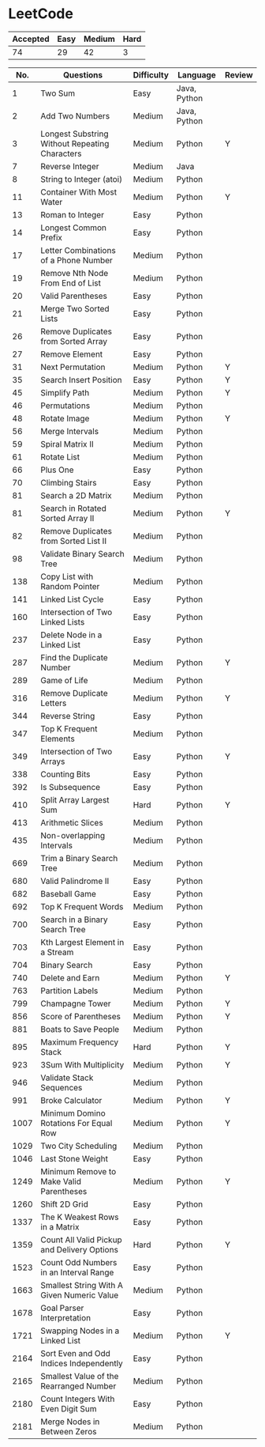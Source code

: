 # LeetCode

Accepted | Easy | Medium | Hard
---------|------|--------|-----
74       | 29   | 42     | 3

No. | Questions                                  | Difficulty | Language     | Review
----|------------------------------------------------|--------|--------------|--
1   | Two Sum                                        | Easy   | Java, Python |
2   | Add Two Numbers                                | Medium | Java, Python |
3   | Longest Substring Without Repeating Characters | Medium | Python       | Y
7   | Reverse Integer                                | Medium | Java         |
8   | String to Integer (atoi)                       | Medium | Python       |
11  | Container With Most Water                      | Medium | Python       | Y
13  | Roman to Integer                               | Easy   | Python       |
14  | Longest Common Prefix                          | Easy   | Python       |
17  | Letter Combinations of a Phone Number          | Medium | Python       |
19  | Remove Nth Node From End of List               | Medium | Python       |
20  | Valid Parentheses                              | Easy   | Python       |
21  | Merge Two Sorted Lists                         | Easy   | Python       |
26  | Remove Duplicates from Sorted Array            | Easy   | Python       |
27  | Remove Element                                 | Easy   | Python       |
31  | Next Permutation                               | Medium | Python       | Y
35  | Search Insert Position                         | Easy   | Python       | Y
45  | Simplify Path                                  | Medium | Python       | Y
46  | Permutations                                   | Medium | Python       |
48  | Rotate Image                                   | Medium | Python       | Y
56  | Merge Intervals                                | Medium | Python       |
59  | Spiral Matrix II                               | Medium | Python       | 
61  | Rotate List                                    | Medium | Python       |
66  | Plus One                                       | Easy   | Python       |
70  | Climbing Stairs                                | Easy   | Python       |
81  | Search a 2D Matrix                             | Medium | Python       | 
81  | Search in Rotated Sorted Array II              | Medium | Python       | Y
82  | Remove Duplicates from Sorted List II          | Medium | Python       |
98  | Validate Binary Search Tree                    | Medium | Python       |
138 | Copy List with Random Pointer                  | Medium | Python       |
141 | Linked List Cycle                              | Easy   | Python       |
160 | Intersection of Two Linked Lists               | Easy   | Python       |
237 | Delete Node in a Linked List                   | Easy   | Python       |
287 | Find the Duplicate Number                      | Medium | Python       | Y
289 | Game of Life                                   | Medium | Python       |
316 | Remove Duplicate Letters                       | Medium | Python       | Y
344 | Reverse String                                 | Easy   | Python       |
347 | Top K Frequent Elements                        | Medium | Python       |
349 | Intersection of Two Arrays                     | Easy   | Python       | Y
338 | Counting Bits                                  | Easy   | Python       |
392 | Is Subsequence                                 | Easy   | Python       |
410 | Split Array Largest Sum                        | Hard   | Python       | Y
413 | Arithmetic Slices                              | Medium | Python       |
435 | Non-overlapping Intervals                      | Medium | Python       |
669 | Trim a Binary Search Tree                      | Medium | Python       |
680 | Valid Palindrome II                            | Easy   | Python       |
682 | Baseball Game                                  | Easy   | Python       |
692 | Top K Frequent Words                           | Medium | Python       |
700 | Search in a Binary Search Tree                 | Easy   | Python       |
703 | Kth Largest Element in a Stream                | Easy   | Python       |
704 | Binary Search                                  | Easy   | Python       |
740 | Delete and Earn                                | Medium | Python       | Y
763 | Partition Labels                               | Medium | Python       | 
799 | Champagne Tower                                | Medium | Python       | Y
856 | Score of Parentheses                           | Medium | Python       | Y
881 | Boats to Save People                           | Medium | Python       |
895 | Maximum Frequency Stack                        | Hard   | Python       | Y
923 | 3Sum With Multiplicity                         | Medium | Python       | Y
946 | Validate Stack Sequences                       | Medium | Python       | 
991 | Broke Calculator                               | Medium | Python       | Y
1007| Minimum Domino Rotations For Equal Row         | Medium | Python       | Y
1029| Two City Scheduling                            | Medium | Python       |
1046| Last Stone Weight                              | Easy   | Python       |
1249| Minimum Remove to Make Valid Parentheses       | Medium | Python       | Y
1260| Shift 2D Grid                                  | Easy   | Python       | 
1337| The K Weakest Rows in a Matrix                 | Easy   | Python       | 
1359| Count All Valid Pickup and Delivery Options    | Hard   | Python       | Y
1523| Count Odd Numbers in an Interval Range         | Easy   | Python       |
1663| Smallest String With A Given Numeric Value     | Medium | Python       |
1678| Goal Parser Interpretation                     | Easy   | Python       |
1721| Swapping Nodes in a Linked List                | Medium | Python       | Y
2164| Sort Even and Odd Indices Independently        | Easy   | Python       |
2165| Smallest Value of the Rearranged Number        | Medium | Python       |
2180| Count Integers With Even Digit Sum             | Easy   | Python       |
2181| Merge Nodes in Between Zeros                   | Medium | Python       |